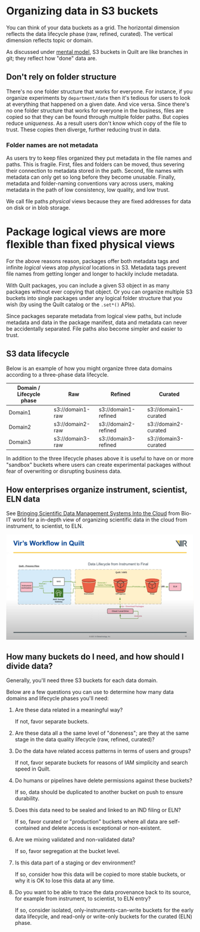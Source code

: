 <!-- markdownlint-disable -->
# Organizing data in S3 buckets

You can think of your data buckets as a grid. The horizontal dimension reflects
the data lifecycle phase (raw, refined, curated). The vertical dimension reflects
topic or domain.

As discussed under [mental model](../MentalModel.md#buckets-are-branches), S3
buckets in Quilt are like branches in git; they reflect how "done" data are. 

## Don't rely on folder structure

There's no one folder structure that works for everyone. For instance,
if you organize experiments by `department/date` then it's tedious for users to
look at everything that happened on a given date. And vice versa. Since
there's no one folder structure that works for everyone in the business,
files are copied so that they can be found through multiple folder paths.
But copies reduce *uniqueness*. As a result users don't know which copy of
the file to trust. These copies then diverge, further reducing trust in data.

### Folder names are not metadata

As users try to keep files organized they put metadata in the file names and
paths. This is fragile. First, files and folders can be moved, thus
severing their connection to metadata stored in the path. Second, file names
with metadata can only get so long before they become unusable. Finally,
metadata and folder-naming conventions vary across users, making metadata in
the path of low consistency, low quality, and low trust.

We call file paths _physical_ views because they are fixed addresses for data
on disk or in blob storage.

# Package logical views are more flexible than fixed physical views

For the above reasons reason, packages offer both metadata tags and infinite
_logical_ views atop _physical_ locations in S3. Metadata tags prevent file names
from getting longer and longer to hackily include metadata.

With Quilt packages, you can include a given S3 object in as many
packages without ever copying that object. Or you can organize multiple S3 buckets
into single packages under any logical folder structure that you wish (by using the Quilt
catalog or the `.set*()` APIs).

Since packages separate metadata from logical view paths, but include metadata
and data in the package manifest, data and metadata can never be accidentally
separated. File paths also become simpler and easier to trust.

## S3 data lifecycle
Below is an example of how you might organize three data domains according to a three-phase data lifecycle.

| Domain / Lifecycle phase | Raw | Refined | Curated |
|---|---|---|---|
| Domain1 | s3://domain1-raw | s3://domain1-refined | s3://domain1-curated |
| Domain2 | s3://domain2-raw | s3://domain2-refined | s3://domain2-curated |
| Domain3 | s3://domain3-raw | s3://domain3-refined | s3://domain3-curated |

In addition to the three lifecycle phases above it is useful to have on or more
"sandbox" buckets where users can create experimental packages without fear of
overwriting or disrupting business data.

## How enterprises organize instrument, scientist, ELN data

See [Bringing Scientific Data Management Systems Into the Cloud](https://blog.quiltdata.com/bringing-scientific-data-management-systems-into-the-cloud-video-41be228a41b9)
from Bio-IT world for a in-depth view of organizing scientific data in the cloud
from instrument, to scientist, to ELN.

![](../imgs/data-lifecycle.png)


## How many buckets do I need, and how should I divide data?
Generally, you'll need three S3 buckets for each data domain.

Below are a few questions you can use to determine how many data domains and
lifecycle phases you'll need:

1. Are these data related in a meaningful way?

    If not, favor separate buckets.
1. Are these data all a the same level of "doneness"; are they at the same stage
in the data quality lifecycle (raw, refined, curated)?

1. Do the data have related access patterns in terms of users and groups?

    If not, favor separate buckets for reasons of IAM simplicity and search speed in Quilt.
1. Do humans or pipelines have delete permissions against these buckets?

    If so, data should be duplicated to another bucket on push to ensure durability.

1. Does this data need to be sealed and linked to an IND filing or ELN?

    If so, favor curated or "production" buckets where all data are self-contained and delete access is exceptional or non-existent.

1. Are we mixing validated and non-validated data?

    If so, favor segregation at the bucket level.
1. Is this data part of a staging or dev environment?

    If so, consider how this data will be copied to more stable buckets, or why it is OK to lose this data at any time.

1.  Do you want to be able to trace the data provenance back to its source, for example from instrument, to scientist, to ELN entry?

    If so, consider isolated, only-instruments-can-write buckets for the early
    data lifecycle, and read-only or write-only buckets for the curated (ELN) phase.
